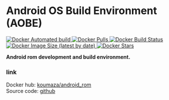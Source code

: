 # Android OS Build Environment (AOBE)
[![Docker Automated build](https://img.shields.io/docker/automated/koumaza/android_rom?style=for-the-badge) ![Docker Pulls](https://img.shields.io/docker/pulls/koumaza/android_rom?style=for-the-badge) ![Docker Build Status](https://img.shields.io/docker/build/koumaza/android_rom?style=for-the-badge) ![Docker Image Size (latest by date)](https://img.shields.io/docker/image-size/koumaza/android_rom?style=for-the-badge) ![Docker Stars](https://img.shields.io/docker/stars/koumaza/android_rom?style=for-the-badge)](https://hub.docker.com/r/koumaza/android_rom)

**Android rom development and build environment.**

### link
Docker hub:  [koumaza/android_rom](https://hub.docker.com/r/koumaza/android_rom)<br>
Source code: [github](https://github.com/koumaza/docker-android_rom)
